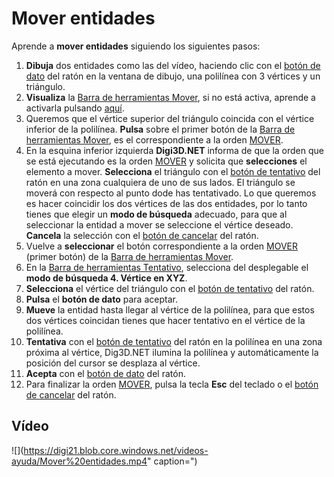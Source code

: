 # Mover entidades

Aprende a **mover entidades** siguiendo los siguientes pasos:

1. **Dibuja** dos entidades como las del vídeo, haciendo clic con el [botón de dato](mover-entidades.md) del ratón en la ventana de dibujo, una polilínea con 3 vértices y un triángulo.
2. **Visualiza** la [Barra de herramientas Mover](https://github.com/digi21/docs/tree/7fc627c885c16fb88afc7cc05a6df2a2f4a54563/digi3d-net/primeros-pasos/comenzando-a-utilizar-digi3d.net/comenzando-con-la-ventana-de-dibujo/BarraDeHerramientasMover.html), si no está activa, aprende a activarla pulsando [aquí](https://github.com/digi21/docs/tree/7fc627c885c16fb88afc7cc05a6df2a2f4a54563/digi3d-net/primeros-pasos/comenzando-a-utilizar-digi3d.net/comenzando-con-la-ventana-de-dibujo/PresentacionDeBarrasHerramientasBasicas.html).
3. Queremos que el vértice superior del triángulo coincida con el vértice inferior de la polilínea. **Pulsa** sobre el primer botón de la [Barra de herramientas Mover](https://github.com/digi21/docs/tree/7fc627c885c16fb88afc7cc05a6df2a2f4a54563/digi3d-net/primeros-pasos/comenzando-a-utilizar-digi3d.net/comenzando-con-la-ventana-de-dibujo/BarraDeHerramientasMover.html), es el correspondiente a la orden [MOVER](https://github.com/digi21/docs/tree/7fc627c885c16fb88afc7cc05a6df2a2f4a54563/digi3d-net/primeros-pasos/comenzando-a-utilizar-digi3d.net/comenzando-con-la-ventana-de-dibujo/MOVER.html).
4. En la esquina inferior izquierda **Digi3D.NET** informa de que la orden que se está ejecutando es la orden [MOVER](https://github.com/digi21/docs/tree/7fc627c885c16fb88afc7cc05a6df2a2f4a54563/digi3d-net/primeros-pasos/comenzando-a-utilizar-digi3d.net/comenzando-con-la-ventana-de-dibujo/MOVER.html) y solicita que **selecciones** el elemento a mover. **Selecciona** el triángulo con el [botón de tentativo](mover-entidades.md) del ratón en una zona cualquiera de uno de sus lados. El triángulo se moverá con respecto al punto dode has tentativado. Lo que queremos es hacer coincidir los dos vértices de las dos entidades, por lo tanto tienes que elegir un **modo de búsqueda** adecuado, para que al seleccionar la entidad a mover se seleccione el vértice deseado. **Cancela** la selección con el [botón de cancelar](mover-entidades.md) del ratón.
5. Vuelve a **seleccionar** el botón correspondiente a la orden [MOVER](https://github.com/digi21/docs/tree/7fc627c885c16fb88afc7cc05a6df2a2f4a54563/digi3d-net/primeros-pasos/comenzando-a-utilizar-digi3d.net/comenzando-con-la-ventana-de-dibujo/MOVER.html) \(primer botón\) de la [Barra de herramientas Mover](https://github.com/digi21/docs/tree/7fc627c885c16fb88afc7cc05a6df2a2f4a54563/digi3d-net/primeros-pasos/comenzando-a-utilizar-digi3d.net/comenzando-con-la-ventana-de-dibujo/BarraDeHerramientasMover.html).
6. En la [Barra de herramientas Tentativo](https://github.com/digi21/docs/tree/7fc627c885c16fb88afc7cc05a6df2a2f4a54563/digi3d-net/primeros-pasos/comenzando-a-utilizar-digi3d.net/comenzando-con-la-ventana-de-dibujo/BarraDeHerramientasTentativo.html), selecciona del desplegable el **modo de búsqueda 4. Vértice en XYZ**.
7. **Selecciona** el vértice del triángulo con el [botón de tentativo](mover-entidades.md) del ratón.
8. **Pulsa** el **botón de dato** para aceptar.
9. **Mueve** la entidad hasta llegar al vértice de la polilínea, para que estos dos vértices coincidan tienes que hacer tentativo en el vértice de la polilínea.
10. **Tentativa** con el [botón de tentativo](mover-entidades.md) del ratón en la polilínea en una zona próxima al vértice, Dig3D.NET ilumina la polilínea y automáticamente la posición del cursor se desplaza al vértice.
11. **Acepta** con el [botón de dato](mover-entidades.md) del ratón.
12. Para finalizar la orden [MOVER](https://github.com/digi21/docs/tree/7fc627c885c16fb88afc7cc05a6df2a2f4a54563/digi3d-net/primeros-pasos/comenzando-a-utilizar-digi3d.net/comenzando-con-la-ventana-de-dibujo/MOVER.html), pulsa la tecla **Esc** del teclado o el [botón de cancelar](mover-entidades.md) del ratón.

## Vídeo

![](https://digi21.blob.core.windows.net/videos-ayuda/Mover%20entidades.mp4" caption=")

